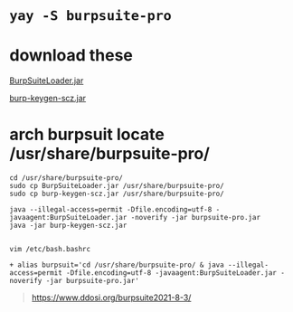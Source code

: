 # `yay -S burpsuite-pro`

# download these
[BurpSuiteLoader.jar](https://github.com/x-Ai/BurpSuite/blob/main/BurpSuiteLoader.jar)

[burp-keygen-scz.jar](https://github.com/x-Ai/BurpSuite/blob/main/burp-keygen-scz.jar)

# arch burpsuit locate /usr/share/burpsuite-pro/
```shell
cd /usr/share/burpsuite-pro/
sudo cp BurpSuiteLoader.jar /usr/share/burpsuite-pro/
sudo cp burp-keygen-scz.jar /usr/share/burpsuite-pro/

java --illegal-access=permit -Dfile.encoding=utf-8 -javaagent:BurpSuiteLoader.jar -noverify -jar burpsuite-pro.jar
java -jar burp-keygen-scz.jar


vim /etc/bash.bashrc

+ alias burpsuit='cd /usr/share/burpsuite-pro/ & java --illegal-access=permit -Dfile.encoding=utf-8 -javaagent:BurpSuiteLoader.jar -noverify -jar burpsuite-pro.jar'
```
>https://www.ddosi.org/burpsuite2021-8-3/
